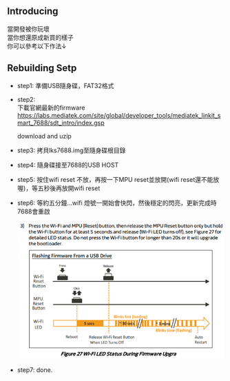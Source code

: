 ## Introducing
當開發被你玩壞  
當你想還原成新買的樣子   
你可以參考以下作法↓


## Rebuilding Setp
* step1:
準備USB隨身碟，FAT32格式

* step2:  
  下載官網最新的firmware
  https://labs.mediatek.com/site/global/developer_tools/mediatek_linkit_smart_7688/sdt_intro/index.gsp

  download and uzip

* step3: 
  拷貝lks7688.img至隨身碟根目錄

* step4: 
  隨身碟接至7688的USB HOST

* step5: 
  按住wifi reset 不放，再按一下MPU reset並放開(wifi reset還不能放喔)，等五秒後再放開wifi reset

* step6: 
  等約五分鐘…wifi 燈號一開始會快閃，然後穩定的閃亮，更新完成時7688會重啟

  ![](images/step6.png) 


* step7: 
  done.   
